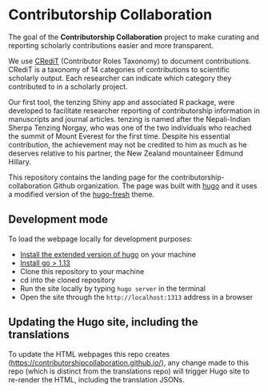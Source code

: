 # Contributorship Collaboration

The goal of the __Contributorship Collaboration__ project to make curating and reporting scholarly contributions easier and more transparent.

We use [CRediT](http://credit.niso.org/) (Contributor Roles Taxonomy) to document contributions. CRediT is a
taxonomy of 14 categories of contributions to scientific scholarly output. Each researcher can indicate which category they contributed to
in a scholarly project.

Our first tool, the tenzing Shiny app and associated R package, were developed to facilitate researcher reporting of contributorship information in manuscripts and journal articles. tenzing is named after the Nepali-Indian Sherpa Tenzing Norgay, who was one of the two individuals who reached the summit of Mount Everest for the first time. Despite his essential contribution, the achievement may not be credited to him as much as he deserves relative to his partner, the New Zealand mountaineer Edmund Hillary.

This repository contains the landing page for the contributorship-collaboration Github organization. The page was built with [hugo](https://gohugo.io/) and it uses a modified version of the [hugo-fresh](https://github.com/StefMa/hugo-fresh) theme.

## Development mode

To load the webpage locally for development purposes:

* [Install the extended version of hugo](https://gohugo.io/installation/) on your machine
* [Install go > 1.13](https://go.dev/dl/)
* Clone this repository to your machine
* cd into the cloned repository
* Run the site locally by typing `hugo server` in the terminal
* Open the site through the `http://localhost:1313` address in a browser

## Updating the Hugo site, including the translations 

To update the HTML webpages this repo creates (https://contributorshipcollaboration.github.io/), any change made to this repo (which is distinct from the translations repo) will trigger Hugo site to re-render the HTML, including the translation JSONs.
